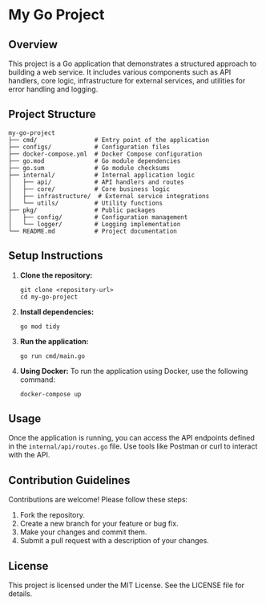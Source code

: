 # My Go Project

## Overview
This project is a Go application that demonstrates a structured approach to building a web service. It includes various components such as API handlers, core logic, infrastructure for external services, and utilities for error handling and logging.

## Project Structure
```
my-go-project
├── cmd/                # Entry point of the application
├── configs/            # Configuration files
├── docker-compose.yml  # Docker Compose configuration
├── go.mod              # Go module dependencies
├── go.sum              # Go module checksums
├── internal/           # Internal application logic
│   ├── api/            # API handlers and routes
│   ├── core/           # Core business logic
│   ├── infrastructure/  # External service integrations
│   └── utils/          # Utility functions
├── pkg/                # Public packages
│   ├── config/         # Configuration management
│   └── logger/         # Logging implementation
└── README.md           # Project documentation
```

## Setup Instructions
1. **Clone the repository:**
   ```
   git clone <repository-url>
   cd my-go-project
   ```

2. **Install dependencies:**
   ```
   go mod tidy
   ```

3. **Run the application:**
   ```
   go run cmd/main.go
   ```

4. **Using Docker:**
   To run the application using Docker, use the following command:
   ```
   docker-compose up
   ```

## Usage
Once the application is running, you can access the API endpoints defined in the `internal/api/routes.go` file. Use tools like Postman or curl to interact with the API.

## Contribution Guidelines
Contributions are welcome! Please follow these steps:
1. Fork the repository.
2. Create a new branch for your feature or bug fix.
3. Make your changes and commit them.
4. Submit a pull request with a description of your changes.

## License
This project is licensed under the MIT License. See the LICENSE file for details.